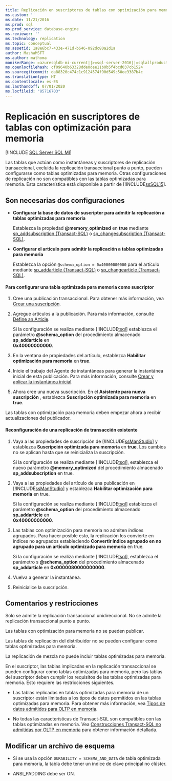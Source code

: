 ```yaml
---
title: Replicación en suscriptores de tablas con optimización para memoria | Microsoft Docs
ms.custom: ''
ms.date: 11/21/2016
ms.prod: sql
ms.prod_service: database-engine
ms.reviewer: ''
ms.technology: replication
ms.topic: conceptual
ms.assetid: 1a8e6bc7-433e-471d-b646-092dc80a2d1a
author: MashaMSFT
ms.author: mathoma
monikerRange: =azuresqldb-mi-current||>=sql-server-2016||=sqlallproducts-allversions
ms.openlocfilehash: cf09640b63328dde0dee11b0b5f4bcd037cb1524
ms.sourcegitcommit: da88320c474c1c9124574f90d549c50ee3387b4c
ms.translationtype: HT
ms.contentlocale: es-ES
ms.lasthandoff: 07/01/2020
ms.locfileid: "85716703"
---
```

# <a name="replication-to-memory-optimized-table-subscribers"></a>Replicación en suscriptores de tablas con optimización para memoria
[!INCLUDE [SQL Server SQL MI](../../includes/applies-to-version/sql-asdbmi.md)]

  Las tablas que actúan como instantáneas y suscriptores de replicación transaccional, excluida la replicación transaccional punto a punto, pueden configurarse como tablas optimizadas para memoria. Otras configuraciones de replicación no son compatibles con las tablas optimizadas para memoria. Esta característica está disponible a partir de [!INCLUDE[ssSQL15](../../includes/sssql15-md.md)].  
  
## <a name="two-configurations-are-required"></a>Son necesarias dos configuraciones  
  
-   **Configurar la base de datos de suscriptor para admitir la replicación a tablas optimizadas para memoria**  
  
     Establezca la propiedad **\@memory_optimized** en **true** mediante [sp_addsubscription &#40;Transact-SQL&#41;](../../relational-databases/system-stored-procedures/sp-addsubscription-transact-sql.md) o [sp_changesubscription &#40;Transact-SQL&#41;](../../relational-databases/system-stored-procedures/sp-changesubscription-transact-sql.md).  
  
-   **Configurar el artículo para admitir la replicación a tablas optimizadas para memoria**  
  
     Establezca la opción `@schema_option = 0x40000000000` para el artículo mediante [sp_addarticle &#40;Transact-SQL&#41;](../../relational-databases/system-stored-procedures/sp-addarticle-transact-sql.md) o [sp_changearticle &#40;Transact-SQL&#41;](../../relational-databases/system-stored-procedures/sp-changearticle-transact-sql.md).  
  
#### <a name="to-configure-a-memory-optimized-table-as-a-subscriber"></a>Para configurar una tabla optimizada para memoria como suscriptor  
  
1.  Cree una publicación transaccional. Para obtener más información, vea [Crear una suscripción](../../relational-databases/replication/publish/create-a-publication.md).  
  
2.  Agregue artículos a la publicación. Para más información, consulte [Define an Article](../../relational-databases/replication/publish/define-an-article.md).  
  
     Si la configuración se realiza mediante [!INCLUDE[tsql](../../includes/tsql-md.md)] establezca el parámetro **\@schema_option** del procedimiento almacenado **sp_addarticle** en   
    **0x40000000000**.  
  
3.  En la ventana de propiedades del artículo, establezca **Habilitar optimización para memoria** en **true**.  
  
4.  Inicie el trabajo del Agente de instantáneas para generar la instantánea inicial de esta publicación. Para más información, consulte [Crear y aplicar la instantánea inicial](../../relational-databases/replication/create-and-apply-the-initial-snapshot.md).  
  
5.  Ahora cree una nueva suscripción. En el **Asistente para nueva suscripción** , establezca **Suscripción optimizada para memoria** en **true**.  

 Las tablas con optimización para memoria deben empezar ahora a recibir actualizaciones del publicador.  
  
#### <a name="reconfigure-an-existing-transaction-replication"></a>Reconfiguración de una replicación de transacción existente  
  
1.  Vaya a las propiedades de suscripción de [!INCLUDE[ssManStudio](../../includes/ssmanstudio-md.md)] y establezca **Suscripción optimizada para memoria** en **true**. Los cambios no se aplican hasta que se reinicializa la suscripción.  
  
     Si la configuración se realiza mediante [!INCLUDE[tsql](../../includes/tsql-md.md)], establezca el nuevo parámetro **\@memory_optimized** del procedimiento almacenado **sp_addsubscription** en true.  
  
2.  Vaya a las propiedades del artículo de una publicación en [!INCLUDE[ssManStudio](../../includes/ssmanstudio-md.md)] y establezca **Habilitar optimización para memoria** en true.  
  
     Si la configuración se realiza mediante [!INCLUDE[tsql](../../includes/tsql-md.md)] establezca el parámetro **\@schema_option** del procedimiento almacenado **sp_addarticle** en   
    **0x40000000000**.  
  
3.  Las tablas con optimización para memoria no admiten índices agrupados. Para hacer posible esto, la replicación los convierte en índices no agrupados estableciendo **Convertir índice agrupado en no agrupado para un artículo optimizado para memoria** en true.  
  
     Si la configuración se realiza mediante [!INCLUDE[tsql](../../includes/tsql-md.md)], establezca el parámetro s **\@schema_option** del procedimiento almacenado **sp_addarticle** en **0x0000080000000000**.  
  
4.  Vuelva a generar la instantánea.  
  
5.  Reinicialice la suscripción.  
  
## <a name="remarks-and-restrictions"></a>Comentarios y restricciones  
 Solo se admite la replicación transaccional unidireccional. No se admite la replicación transaccional punto a punto.  
  
 Las tablas con optimización para memoria no se pueden publicar.  
  
 Las tablas de replicación del distribuidor no se pueden configurar como tablas optimizadas para memoria.  
  
 La replicación de mezcla no puede incluir tablas optimizadas para memoria.  
  
 En el suscriptor, las tablas implicadas en la replicación transaccional se pueden configurar como tablas optimizadas para memoria, pero las tablas del suscriptor deben cumplir los requisitos de las tablas optimizadas para memoria. Esto requiere las restricciones siguientes.  
 
-   Las tablas replicadas en tablas optimizadas para memoria de un suscriptor están limitadas a los tipos de datos permitidos en las tablas optimizadas para memoria. Para obtener más información, vea [Tipos de datos admitidos para OLTP en memoria](../../relational-databases/in-memory-oltp/supported-data-types-for-in-memory-oltp.md).  
  
-   No todas las características de Transact-SQL son compatibles con las tablas optimizadas en memoria. Vea [Construcciones Transact-SQL no admitidas por OLTP en memoria](../../relational-databases/in-memory-oltp/transact-sql-constructs-not-supported-by-in-memory-oltp.md) para obtener información detallada.  
  
##  <a name="modifying-a-schema-file"></a><a name="Schema"></a> Modificar un archivo de esquema  
  
-   Si se usa la opción `DURABILITY = SCHEMA_AND_DATA` de tabla optimizada para memoria, la tabla debe tener un índice de clave principal no clúster.  
  
-   ANSI_PADDING debe ser ON.  
  
  
  
